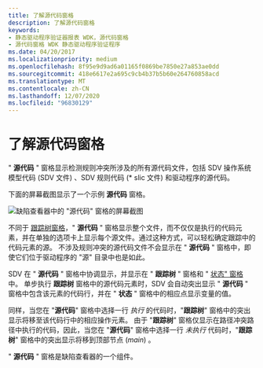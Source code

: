 ```yaml
---
title: 了解源代码窗格
description: 了解源代码窗格
keywords:
- 静态驱动程序验证器报表 WDK，源代码窗格
- 源代码窗格 WDK 静态驱动程序验证程序
ms.date: 04/20/2017
ms.localizationpriority: medium
ms.openlocfilehash: 8f95e9d9ad6a01165f0869be7850e27a853ae0dd
ms.sourcegitcommit: 418e6617e2a695c9cb4b37b5b60e264760858acd
ms.translationtype: MT
ms.contentlocale: zh-CN
ms.lasthandoff: 12/07/2020
ms.locfileid: "96830129"
---
```

# <a name="understanding-the-source-code-pane"></a>了解源代码窗格


" **源代码** " 窗格显示检测规则冲突所涉及的所有源代码文件，包括 SDV 操作系统模型代码 (SDV 文件) 、SDV 规则代码 (\* slic 文件) 和驱动程序的源代码。

下面的屏幕截图显示了一个示例 **源代码** 窗格。

![缺陷查看器中的 "源代码" 窗格的屏幕截图](images/sdv-sourcecode.png)

不同于 [跟踪树窗格](trace-tree-pane.md)，" **源代码** " 窗格显示整个文件，而不仅仅是执行的代码元素，并在单独的选项卡上显示每个源文件。通过这种方式，可以轻松确定跟踪中的代码元素的源。 不涉及规则冲突的源代码文件不会显示在 " **源代码** " 窗格中，即使它们位于驱动程序的 "源" 目录中也是如此。

SDV 在 " **源代码** " 窗格中协调显示，并显示在 " **跟踪树** " 窗格和 " [状态" 窗格](state-pane.md)中。 单步执行 **跟踪树** 窗格中的源代码元素时，SDV 会自动突出显示 " **源代码** " 窗格中包含该元素的代码行，并在 " **状态** " 窗格中的相应点显示变量的值。

同样，当您在 "**源代码**" 窗格中选择一行 *执行* 的代码时，"**跟踪树**" 窗格中的突出显示将移至该代码行中的相应操作元素。 由于 "**跟踪树**" 窗格仅显示在路径冲突路径中执行的代码，因此，当您在 "**源代码**" 窗格中选择一行 *未执行* 代码时，"**跟踪树**" 窗格中的突出显示将移到顶部节点 (*main*) 。

" **源代码** " 窗格是缺陷查看器的一个组件。

 

 





